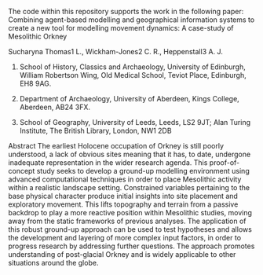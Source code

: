The code within this repository supports the work in the following paper:
Combining agent-based modelling and geographical information systems to create a new tool for modelling movement dynamics: A case-study of Mesolithic Orkney

Sucharyna Thomas1 L., Wickham-Jones2 C. R., Heppenstall3 A. J.

1. School of History, Classics and Archaeology, University of Edinburgh, William Robertson Wing, Old Medical School, Teviot Place, Edinburgh, EH8 9AG.
2. Department of Archaeology, University of Aberdeen, Kings College, Aberdeen, AB24 3FX.

3. School of Geography, University of Leeds, Leeds, LS2 9JT; Alan Turing Institute, The British Library, London, NW1 2DB


Abstract
The earliest Holocene occupation of Orkney is still poorly understood, a lack of obvious sites meaning that it has, to date, undergone inadequate representation in the wider research agenda. This proof-of-concept study seeks to develop a ground-up modelling environment using advanced computational techniques in order to place Mesolithic activity within a realistic landscape setting. Constrained variables pertaining to the base physical character produce initial insights into site placement and exploratory movement. This lifts topography and terrain from a passive backdrop to play a more reactive position within Mesolithic studies, moving away from the static frameworks of previous analyses. The application of this robust ground-up approach can be used to test hypotheses and allows the development and layering of more complex input factors, in order to progress research by addressing further questions. The approach promotes understanding of post-glacial Orkney and is widely applicable to other situations around the globe.
